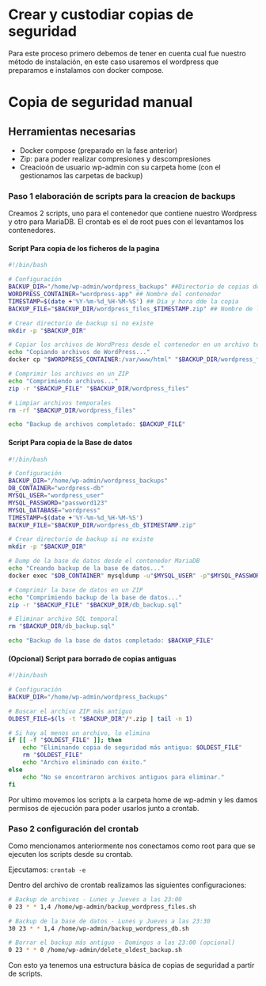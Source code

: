# Crear y custodiar copias de seguridad

Para este proceso primero debemos de tener en cuenta cual fue nuestro método de instalación, en este caso usaremos el wordpress que preparamos e instalamos con docker compose.

# Copia de seguridad manual

## Herramientas necesarias
* Docker compose (preparado en la fase anterior)
* Zip: para poder realizar compresiones y descompresiones
* Creacioón de usuario wp-admin con su carpeta home (con el gestionamos las carpetas de backup)

### Paso 1 elaboración de scripts para la creacion de backups

Creamos 2 scripts, uno para el contenedor que contiene nuestro Wordpress y otro para MariaDB. El crontab es el de root pues con el levantamos los contenedores.

#### Script Para copia de los ficheros de la pagina

~~~bash
#!/bin/bash

# Configuración
BACKUP_DIR="/home/wp-admin/wordpress_backups" ##Directorio de copias de seguridad
WORDPRESS_CONTAINER="wordpress-app" ## Nombre del contenedor
TIMESTAMP=$(date +'%Y-%m-%d_%H-%M-%S') ## Dia y hora dde la copia
BACKUP_FILE="$BACKUP_DIR/wordpress_files_$TIMESTAMP.zip" ## Nombre de la copia

# Crear directorio de backup si no existe
mkdir -p "$BACKUP_DIR"

# Copiar los archivos de WordPress desde el contenedor en un archivo temporal
echo "Copiando archivos de WordPress..."
docker cp "$WORDPRESS_CONTAINER:/var/www/html" "$BACKUP_DIR/wordpress_files"

# Comprimir los archivos en un ZIP
echo "Comprimiendo archivos..."
zip -r "$BACKUP_FILE" "$BACKUP_DIR/wordpress_files"

# Limpiar archivos temporales
rm -rf "$BACKUP_DIR/wordpress_files"

echo "Backup de archivos completado: $BACKUP_FILE"
~~~

#### Script Para copia de la Base de datos

~~~bash
#!/bin/bash

# Configuración
BACKUP_DIR="/home/wp-admin/wordpress_backups"
DB_CONTAINER="wordpress-db"
MYSQL_USER="wordpress_user"
MYSQL_PASSWORD="password123"
MYSQL_DATABASE="wordpress"
TIMESTAMP=$(date +'%Y-%m-%d_%H-%M-%S')
BACKUP_FILE="$BACKUP_DIR/wordpress_db_$TIMESTAMP.zip"

# Crear directorio de backup si no existe
mkdir -p "$BACKUP_DIR"

# Dump de la base de datos desde el contenedor MariaDB
echo "Creando backup de la base de datos..."
docker exec "$DB_CONTAINER" mysqldump -u"$MYSQL_USER" -p"$MYSQL_PASSWORD" "$MYSQL_DATABASE" > "$BACKUP_DIR/db_backup.sql"

# Comprimir la base de datos en un ZIP
echo "Comprimiendo backup de la base de datos..."
zip -r "$BACKUP_FILE" "$BACKUP_DIR/db_backup.sql"

# Eliminar archivo SQL temporal
rm "$BACKUP_DIR/db_backup.sql"

echo "Backup de la base de datos completado: $BACKUP_FILE"
~~~

#### (Opcional) Script para borrado de copias antiguas

~~~bash
#!/bin/bash

# Configuración
BACKUP_DIR="/home/wp-admin/wordpress_backups"

# Buscar el archivo ZIP más antiguo
OLDEST_FILE=$(ls -t "$BACKUP_DIR"/*.zip | tail -n 1)

# Si hay al menos un archivo, lo elimina
if [[ -f "$OLDEST_FILE" ]]; then
    echo "Eliminando copia de seguridad más antigua: $OLDEST_FILE"
    rm "$OLDEST_FILE"
    echo "Archivo eliminado con éxito."
else
    echo "No se encontraron archivos antiguos para eliminar."
fi
~~~

Por ultimo movemos los scripts a la carpeta home de wp-admin y les damos permisos de ejecución para poder usarlos junto a crontab.

### Paso 2 configuración del crontab

Como mencionamos anteriormente nos conectamos como root para que se ejecuten los scripts desde su crontab.

Ejecutamos: `crontab -e`

Dentro del archivo de crontab realizamos las siguientes configuraciones:

~~~bash
# Backup de archivos - Lunes y Jueves a las 23:00
0 23 * * 1,4 /home/wp-admin/backup_wordpress_files.sh

# Backup de la base de datos - Lunes y Jueves a las 23:30
30 23 * * 1,4 /home/wp-admin/backup_wordpress_db.sh

# Borrar el backup más antiguo - Domingos a las 23:00 (opcional)
0 23 * * 0 /home/wp-admin/delete_oldest_backup.sh
~~~

Con esto ya tenemos una estructura básica de copias de seguridad a partir de scripts.